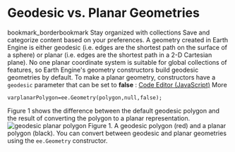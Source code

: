  
#  Geodesic vs. Planar Geometries 
bookmark_borderbookmark Stay organized with collections  Save and categorize content based on your preferences. 
A geometry created in Earth Engine is either geodesic (i.e. edges are the shortest path on the surface of a sphere) or planar (i.e. edges are the shortest path in a 2-D Cartesian plane). No one planar coordinate system is suitable for global collections of features, so Earth Engine's geometry constructors build geodesic geometries by default. To make a planar geometry, constructors have a `geodesic` parameter that can be set to **false** :
[Code Editor (JavaScript)](https://developers.google.com/earth-engine/guides/geometries_planar_geodesic#code-editor-javascript-sample) More
```
varplanarPolygon=ee.Geometry(polygon,null,false);
```

Figure 1 shows the difference between the default geodesic polygon and the result of converting the polygon to a planar representation.
![geodesic planar polygon](https://developers.google.com/static/earth-engine/images/Geometry_geodesic_vs_planar_annotated.png) Figure 1. A geodesic polygon (red) and a planar polygon (black). 
You can convert between geodesic and planar geometries using the `ee.Geometry` constructor.
